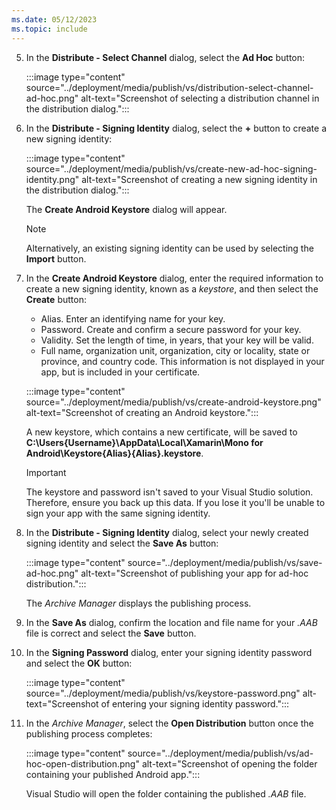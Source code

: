 ```yaml
---
ms.date: 05/12/2023
ms.topic: include
---
```


<!-- markdownlint-disable MD029 -->
5. In the **Distribute - Select Channel** dialog, select the **Ad Hoc** button:

    :::image type="content" source="../deployment/media/publish/vs/distribution-select-channel-ad-hoc.png" alt-text="Screenshot of selecting a distribution channel in the distribution dialog.":::
    <!-- markdownlint-enable MD029 -->

1. In the **Distribute - Signing Identity** dialog, select the **+** button to create a new signing identity:

    :::image type="content" source="../deployment/media/publish/vs/create-new-ad-hoc-signing-identity.png" alt-text="Screenshot of creating a new signing identity in the distribution dialog.":::

    The **Create Android Keystore** dialog will appear.

    > [!NOTE]
    > Alternatively, an existing signing identity can be used by selecting the **Import** button.

1. In the **Create Android Keystore** dialog, enter the required information to create a new signing identity, known as a *keystore*, and then select the **Create** button:

    - Alias. Enter an identifying name for your key.
    - Password. Create and confirm a secure password for your key.
    - Validity. Set the length of time, in years, that your key will be valid.
    - Full name, organization unit, organization, city or locality, state or province, and country code. This information is not displayed in your app, but is included in your certificate.

    :::image type="content" source="../deployment/media/publish/vs/create-android-keystore.png" alt-text="Screenshot of creating an Android keystore.":::

    A new keystore, which contains a new certificate, will be saved to **C:\Users\{Username}\AppData\Local\Xamarin\Mono for Android\Keystore\{Alias}\{Alias}.keystore**.

    > [!IMPORTANT]
    > The keystore and password isn't saved to your Visual Studio solution. Therefore, ensure you back up this data. If you lose it you'll be unable to sign your app with the same signing identity.  

1. In the **Distribute - Signing Identity** dialog, select your newly created signing identity and select the **Save As** button:

    :::image type="content" source="../deployment/media/publish/vs/save-ad-hoc.png" alt-text="Screenshot of publishing your app for ad-hoc distribution.":::

    The *Archive Manager* displays the publishing process.

1. In the **Save As** dialog, confirm the location and file name for your *.AAB* file is correct and select the **Save** button.
1. In the **Signing Password** dialog, enter your signing identity password and select the **OK** button:

    :::image type="content" source="../deployment/media/publish/vs/keystore-password.png" alt-text="Screenshot of entering your signing identity password.":::

1. In the *Archive Manager*, select the **Open Distribution** button once the publishing process completes:

    :::image type="content" source="../deployment/media/publish/vs/ad-hoc-open-distribution.png" alt-text="Screenshot of opening the folder containing your published Android app.":::

    Visual Studio will open the folder containing the published *.AAB* file.
